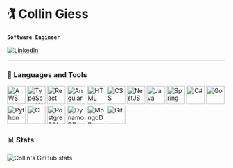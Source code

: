 <!--
**GiessC/GiessC** is a ✨ _special_ ✨ repository because its `README.md` (this file) appears on your GitHub profile.

Here are some ideas to get you started:

- 🔭 I’m currently working on ...
- 🌱 I’m currently learning ...
- 👯 I’m looking to collaborate on ...
- 🤔 I’m looking for help with ...
- 💬 Ask me about ...
- 📫 How to reach me: ...
- 😄 Pronouns: ...
- ⚡ Fun fact: ...
-->

# 🏌️ Collin Giess

**`Software Engineer`**

<p align='left'>
    <a href="https://www.linkedin.com/in/cgiess/">
        <img alt="LinkedIn" title="Check me out on LinkedIn" src="https://custom-icon-badges.demolab.com/badge/LinkedIn-blue?style=for-the-badge&logo=linkedin">
    </a>
</p>

---

<h3>🧰 Languages and Tools</h3>
<p align='left'>
    <img width="42" height="42" src="https://cdn.jsdelivr.net/gh/devicons/devicon@latest/icons/amazonwebservices/amazonwebservices-original-wordmark.svg" alt="AWS" />
    <img width="42" height="42" src="https://cdn.jsdelivr.net/gh/devicons/devicon@latest/icons/typescript/typescript-original.svg" alt="TypeScript/JavaScript" />
    <img width="42" height="42" src="https://cdn.jsdelivr.net/gh/devicons/devicon@latest/icons/react/react-original.svg" alt="React" />
    <img width="42" height="42" src="https://cdn.jsdelivr.net/gh/devicons/devicon@latest/icons/angular/angular-original.svg" alt="Angular" />
    <img width="42" height="42" src="https://cdn.jsdelivr.net/gh/devicons/devicon@latest/icons/html5/html5-original.svg" alt="HTML" />
    <img width="42" height="42" src="https://cdn.jsdelivr.net/gh/devicons/devicon@latest/icons/css3/css3-original.svg" alt="CSS" />
    <img width="42" height="42" src="https://cdn.jsdelivr.net/gh/devicons/devicon@latest/icons/nestjs/nestjs-original.svg" alt="NestJS" />
    <img width="42" height="42" src="https://cdn.jsdelivr.net/gh/devicons/devicon@latest/icons/java/java-original.svg" alt="Java" />
    <img width="42" height="42" src="https://cdn.jsdelivr.net/gh/devicons/devicon@latest/icons/spring/spring-original.svg" alt="Spring" />
    <img width="42" height="42" src="https://cdn.jsdelivr.net/gh/devicons/devicon@latest/icons/csharp/csharp-original.svg" alt="C#" />
    <img width="42" height="42" src="https://cdn.jsdelivr.net/gh/devicons/devicon@latest/icons/go/go-original.svg" alt="Go" />
    <img width="42" height="42" src="https://cdn.jsdelivr.net/gh/devicons/devicon@latest/icons/python/python-original.svg" alt="Python" />
    <img width="42" height="42" src="https://cdn.jsdelivr.net/gh/devicons/devicon@latest/icons/c/c-original.svg" alt="C" />
    <img width="42" height="42" src="https://cdn.jsdelivr.net/gh/devicons/devicon@latest/icons/postgresql/postgresql-original.svg" alt="PostgreSQL" />
    <img width="42" height="42" src="https://cdn.jsdelivr.net/gh/devicons/devicon@latest/icons/dynamodb/dynamodb-original.svg" alt="DynamoDB" />
    <img width="42" height="42" src="https://cdn.jsdelivr.net/gh/devicons/devicon@latest/icons/mongodb/mongodb-original.svg" alt="MongoDB" />
    <img width="42" height="42" src="https://cdn.jsdelivr.net/gh/devicons/devicon@latest/icons/git/git-original.svg" alt="Git" />
</p>

<h3>📊 Stats</h3>

![Collin's GitHub stats](https://github-readme-stats.vercel.app/api?username=GiessC&show_icons=true&theme=merko&hide=)
